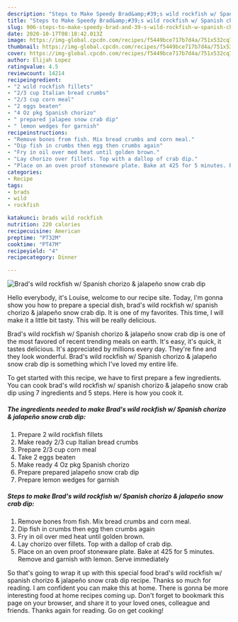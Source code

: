 ```yaml
---
description: "Steps to Make Speedy Brad&amp;#39;s wild rockfish w/ Spanish chorizo &amp;amp; jalapeño snow crab dip"
title: "Steps to Make Speedy Brad&amp;#39;s wild rockfish w/ Spanish chorizo &amp;amp; jalapeño snow crab dip"
slug: 906-steps-to-make-speedy-brad-and-39-s-wild-rockfish-w-spanish-chorizo-and-amp-jalapeno-snow-crab-dip
date: 2020-10-17T08:18:42.013Z
image: https://img-global.cpcdn.com/recipes/f5449bce717b7d4a/751x532cq70/brads-wild-rockfish-w-spanish-chorizo-jalapeno-snow-crab-dip-recipe-main-photo.jpg
thumbnail: https://img-global.cpcdn.com/recipes/f5449bce717b7d4a/751x532cq70/brads-wild-rockfish-w-spanish-chorizo-jalapeno-snow-crab-dip-recipe-main-photo.jpg
cover: https://img-global.cpcdn.com/recipes/f5449bce717b7d4a/751x532cq70/brads-wild-rockfish-w-spanish-chorizo-jalapeno-snow-crab-dip-recipe-main-photo.jpg
author: Elijah Lopez
ratingvalue: 4.5
reviewcount: 14214
recipeingredient:
- "2 wild rockfish fillets"
- "2/3 cup Italian bread crumbs"
- "2/3 cup corn meal"
- "2 eggs beaten"
- "4 Oz pkg Spanish chorizo"
- " prepared jalapeo snow crab dip"
- " lemon wedges for garnish"
recipeinstructions:
- "Remove bones from fish. Mix bread crumbs and corn meal."
- "Dip fish in crumbs then egg then crumbs again"
- "Fry in oil over med heat until golden brown."
- "Lay chorizo over fillets. Top with a dallop of crab dip."
- "Place on an oven proof stoneware plate. Bake at 425 for 5 minutes. Remove and garnish with lemon. Serve immediately"
categories:
- Recipe
tags:
- brads
- wild
- rockfish

katakunci: brads wild rockfish 
nutrition: 220 calories
recipecuisine: American
preptime: "PT32M"
cooktime: "PT47M"
recipeyield: "4"
recipecategory: Dinner

---
```



![Brad&#39;s wild rockfish w/ Spanish chorizo &amp; jalapeño snow crab dip](https://img-global.cpcdn.com/recipes/f5449bce717b7d4a/751x532cq70/brads-wild-rockfish-w-spanish-chorizo-jalapeno-snow-crab-dip-recipe-main-photo.jpg)

Hello everybody, it's Louise, welcome to our recipe site. Today, I'm gonna show you how to prepare a special dish, brad&#39;s wild rockfish w/ spanish chorizo &amp; jalapeño snow crab dip. It is one of my favorites. This time, I will make it a little bit tasty. This will be really delicious.

Brad&#39;s wild rockfish w/ Spanish chorizo &amp; jalapeño snow crab dip is one of the most favored of recent trending meals on earth. It's easy, it's quick, it tastes delicious. It's appreciated by millions every day. They're fine and they look wonderful. Brad&#39;s wild rockfish w/ Spanish chorizo &amp; jalapeño snow crab dip is something which I've loved my entire life.




To get started with this recipe, we have to first prepare a few ingredients. You can cook brad&#39;s wild rockfish w/ spanish chorizo &amp; jalapeño snow crab dip using 7 ingredients and 5 steps. Here is how you cook it.

<!--inarticleads1-->

##### The ingredients needed to make Brad&#39;s wild rockfish w/ Spanish chorizo &amp; jalapeño snow crab dip:

1. Prepare 2 wild rockfish fillets
1. Make ready 2/3 cup Italian bread crumbs
1. Prepare 2/3 cup corn meal
1. Take 2 eggs beaten
1. Make ready 4 Oz pkg Spanish chorizo
1. Prepare  prepared jalapeño snow crab dip
1. Prepare  lemon wedges for garnish




<!--inarticleads2-->

##### Steps to make Brad&#39;s wild rockfish w/ Spanish chorizo &amp; jalapeño snow crab dip:

1. Remove bones from fish. Mix bread crumbs and corn meal.
1. Dip fish in crumbs then egg then crumbs again
1. Fry in oil over med heat until golden brown.
1. Lay chorizo over fillets. Top with a dallop of crab dip.
1. Place on an oven proof stoneware plate. Bake at 425 for 5 minutes. Remove and garnish with lemon. Serve immediately




So that's going to wrap it up with this special food brad&#39;s wild rockfish w/ spanish chorizo &amp; jalapeño snow crab dip recipe. Thanks so much for reading. I am confident you can make this at home. There is gonna be more interesting food at home recipes coming up. Don't forget to bookmark this page on your browser, and share it to your loved ones, colleague and friends. Thanks again for reading. Go on get cooking!
